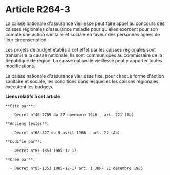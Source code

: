 # Article R264-3

La caisse nationale d'assurance vieillesse peut faire appel au concours des caisses régionales d'assurance maladie pour
qu'elles exercent pour son compte une action sanitaire et sociale en faveur des personnes âgées de leur circonscription. 

Les projets de budget établis à cet effet par les caisses régionales sont transmis à la caisse nationale. Ils sont
communiqués au commissaire de la République de région. La caisse nationale vieillesse peut y apporter toutes modifications. 

La caisse nationale d'assurance vieillesse fixe, pour chaque forme d'action sanitaire et sociale, les conditions dans
lesquelles les caisses régionales exécutent les budgets.

**Liens relatifs à cet article**

	**Cité par**:

	  - Décret n°46-2769 du 27 novembre 1946 - art. 221 (Ab)

	**Anciens textes**:

	  - Décret n°68-327 du 5 avril 1968 - art. 22 (Ab)

	**Codifié par**:

	  - Décret n°85-1353 1985-12-17

	**Créé par**:

	  - Décret n°85-1353 1985-12-17 art. 1 JORF 21 décembre 1985
